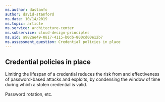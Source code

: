 ```yaml
---
ms.author: dastanfo
author: david-stanford
ms.date: 10/14/2019
ms.topic: article
ms.service: architecture-center
ms.subservice: cloud-design-principles
ms.uid: a982ae49-0817-4115-b0db-800cd00e12b7
ms.assessment_question: Credential policies in place
---
```

## Credential policies in place

Limiting the lifespan of a credential reduces the risk from and effectiveness of password-based attacks and exploits, by condensing the window of time during which a stolen credential is valid.

Password rotation, etc.
